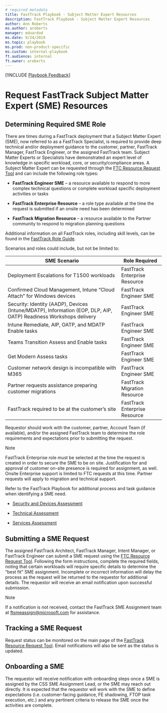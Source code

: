 ```yaml
---  
# required metadata  
title: FastTrack Playbook - Subject Matter Expert Resources
description: FastTrack Playbook - Subject Matter Expert Resources
author: Ann Roberts  
ms.author: aroberts 
manager: eduardod  
ms.date: 9/24/2019 
ms.topic: playbook  
ms.prod: non-product-specific  
ms.custom: internal-playbook  
ft.audience: internal  
ft.owner: aroberts
---  
```

[!INCLUDE [Playbook Feedback](./includes/questions-feedback.md)]  
# Request FastTrack Subject Matter Expert (SME) Resources

## Determining Required SME Role

There are times during a FastTrack deployment that a Subject Matter
Expert (SME), now referred to as a FastTrack Specialist, is required to
provide deep technical and/or deployment guidance to the customer,
partner, FastTrack Manager, FastTrack Engineer, or the assigned
FastTrack team. Subject Matter Experts or Specialists have demonstrated
an expert level of knowledge in specific workload, core, or
security/compliance areas. A Subject Matter Expert can be requested
through the [FTC Resource Request Tool](https://aka.ms/FTCResourceRequest) and can include the following role
types:

  - **FastTrack Engineer SME** – a resource available to respond to more
    complex technical questions or complete workload specific deployment
    activities or tasks

  - **FastTrack Enterprise Resource** – a role type available at the
    time the request is submitted if an onsite need has been determined

  - **FastTrack Migration Resource** – a resource available to the
    Partner community to respond to migration planning questions


Additional information on all FastTrack roles, including skill levels,
can be found in the [FastTrack Role
Guide](../role-guide/index.md).

Scenarios and roles could include, but not be limited to:

| **SME Scenario**                                                      | **Role Required**             |
| --------------------------------------------------------------------- | ----------------------------- |
| Deployment Escalations for T1500 workloads                            | FastTrack Enterprise Resource |
| Confirmed Cloud Management, Intune “Cloud Attach” for Windows devices | FastTrack Engineer SME        |
| Security: Identity (AADP), Devices (Intune/MDATP), Information (EOP, DLP, AIP, OATP) Readiness Workshops delivery | FastTrack Engineer SME        |
| Intune Remediate, AIP, OATP, and MDATP Enable tasks | FastTrack Engineer SME        |
| Teams Transition Assess and Enable tasks                              | FastTrack Engineer SME        |
| Get Modern Assess tasks                                               | FastTrack Engineer SME        |
| Customer network design is incompatible with M365                     | FastTrack Engineer SME        |
| Partner requests assistance preparing customer migrations             | FastTrack Migration Resource  |
| FastTrack required to be at the customer’s site                       | FastTrack Enterprise Resource |

Requestor should work with the customer, partner, Account Team (if
available), and/or the assigned FastTrack team to determine the role
requirements and expectations prior to submitting the request.

> [!NOTE]
> FastTrack Enterprise role must be selected at the time the request is created in order to secure the SME to be on site. Justification for and approval of customer on-site presence is required for assignment, as well. Onsite Enterprise support is limited to FTC requests at this time.  Partner requests will apply to migration and technical support.

Refer to the FastTrack Playbook for additional process and task guidance
when identifying a SME need.

  - [Security and Devices Assessment](assess-conduct-security-workshops.md)

  - [Technical Assessment](assess-conduct-technical-assessment.md)

  - [Services Assessment](assess-conduct-services-workshops.md)

## Submitting a SME Request

The assigned FastTrack Architect, FastTrack Manager, Intent Manager, or
FastTrack Engineer can submit a SME request using the [FTC Resource Request Tool](https://aka.ms/FTCResourceRequest). Following the form instructions, complete the required fields, noting that certain workloads will require specific details to determine the “best fit” SME assignment. Incomplete or incorrect information will delay the process as the request will be returned to the requestor for additional details. The requestor will receive an email notification upon successful submission.

> [!NOTE]
> If a notification is not received, contact the FastTrack SME Assignment team at [ftsmeassign@microsoft.com](mailto:ftsmeassign@microsoft.com) for assistance.

## Tracking a SME Request

Request status can be monitored on the main page of the [FastTrack Resource Request Tool](https://aka.ms/FTCResourceRequest).
Email notifications will also be sent as the status is updated.

## Onboarding a SME

The requestor will receive notification with onboarding steps once a SME
is assigned by the CSS SME Assignment Lead, or the SME may reach out
directly. It is expected that the requestor will work with the SME to
define expectations (i.e. customer-facing guidance, FE shadowing, FTOP
task execution, etc.) and any pertinent criteria to release the SME once
the activities are complete.
